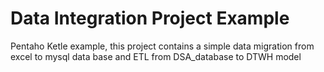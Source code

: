 # Data Integration Project Example
Pentaho Ketle example, this project contains a simple data migration from excel to mysql data base and ETL from DSA_database to DTWH model
